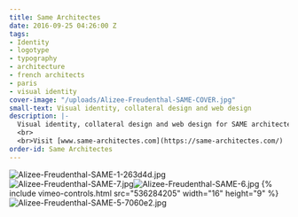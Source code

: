 ```yaml
---
title: Same Architectes
date: 2016-09-25 04:26:00 Z
tags:
- Identity
- logotype
- typography
- architecture
- french architects
- paris
- visual identity
cover-image: "/uploads/Alizee-Freudenthal-SAME-COVER.jpg"
small-text: Visual identity, collateral design and web design
description: |-
  Visual identity, collateral design and web design for SAME architectes, an up-and-coming architecture studio in Paris.
  <br>
  <br>Visit [www.same-architectes.com](https://same-architectes.com/)
order-id: Same Architectes
---
```


![Alizee-Freudenthal-SAME-1-263d4d.jpg](/uploads/Alizee-Freudenthal-SAME-1-263d4d.jpg)![Alizee-Freudenthal-SAME-7.jpg](/uploads/Alizee-Freudenthal-SAME-7.jpg)![Alizee-Freudenthal-SAME-6.jpg](/uploads/Alizee-Freudenthal-SAME-6.jpg)
{% include vimeo-controls.html src="536284205" width="16" height="9" %}
![Alizee-Freudenthal-SAME-5-7060e2.jpg](/uploads/Alizee-Freudenthal-SAME-5-7060e2.jpg)
